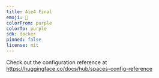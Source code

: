 ```yaml
---
title: Aie4 Final
emoji: 🚀
colorFrom: purple
colorTo: purple
sdk: docker
pinned: false
license: mit
---
```


Check out the configuration reference at https://huggingface.co/docs/hub/spaces-config-reference
